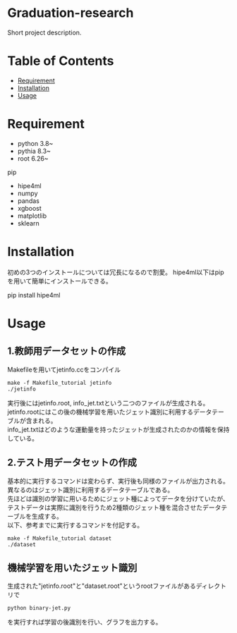 # Graduation-research

Short project description.

# Table of Contents

- [Requirement](#installation)
- [Installation](#installation)
- [Usage](#usage)

# Requirement
* python 3.8~
* pythia 8.3~
* root 6.26~

pip
* hipe4ml
* numpy
* pandas
* xgboost
* matplotlib
* sklearn

# Installation
初めの3つのインストールについては冗長になるので割愛。
hipe4ml以下はpipを用いて簡単にインストールできる。

pip install hipe4ml

# Usage
## 1.教師用データセットの作成
Makefileを用いてjetinfo.ccをコンパイル

	make -f Makefile_tutorial jetinfo
	./jetinfo

実行後にはjetinfo.root, info_jet.txtという二つのファイルが生成される。  
jetinfo.rootにはこの後の機械学習を用いたジェット識別に利用するデータテーブルが含まれる。  
info_jet.txtはどのような運動量を持ったジェットが生成されたのかの情報を保持している。  

## 2.テスト用データセットの作成
基本的に実行するコマンドは変わらず、実行後も同様のファイルが出力される。  
異なるのはジェット識別に利用するデータテーブルである。  
先ほどは識別の学習に用いるためにジェット種によってデータを分けていたが、テストデータは実際に識別を行うため2種類のジェット種を混合させたデータテーブルを生成する。  
以下、参考までに実行するコマンドを付記する。

	make -f Makefile_tutorial dataset
	./dataset

## 機械学習を用いたジェット識別
生成された"jetinfo.root"と"dataset.root"というrootファイルがあるディレクトリで

	python binary-jet.py
	
を実行すれば学習の後識別を行い、グラフを出力する。
